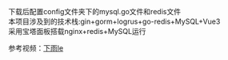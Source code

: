 下载后配置config文件夹下的mysql.go文件和redis文件  
本项目涉及到的技术栈:gin+gorm+logrus+go-redis+MySQL+Vue3  
采用宝塔面板搭载nginx+redis+MySQL运行  

参考视频：[下雨le](https://www.imooc.com/learn/1393)
